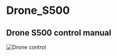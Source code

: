 # Drone_S500
## Drone S500 control manual

![Drone control](https://github.com/Projectredunimore/Drone_S500/assets/125361810/39cb8d59-2b82-4dd9-9a68-5e05fd69a502)

##
